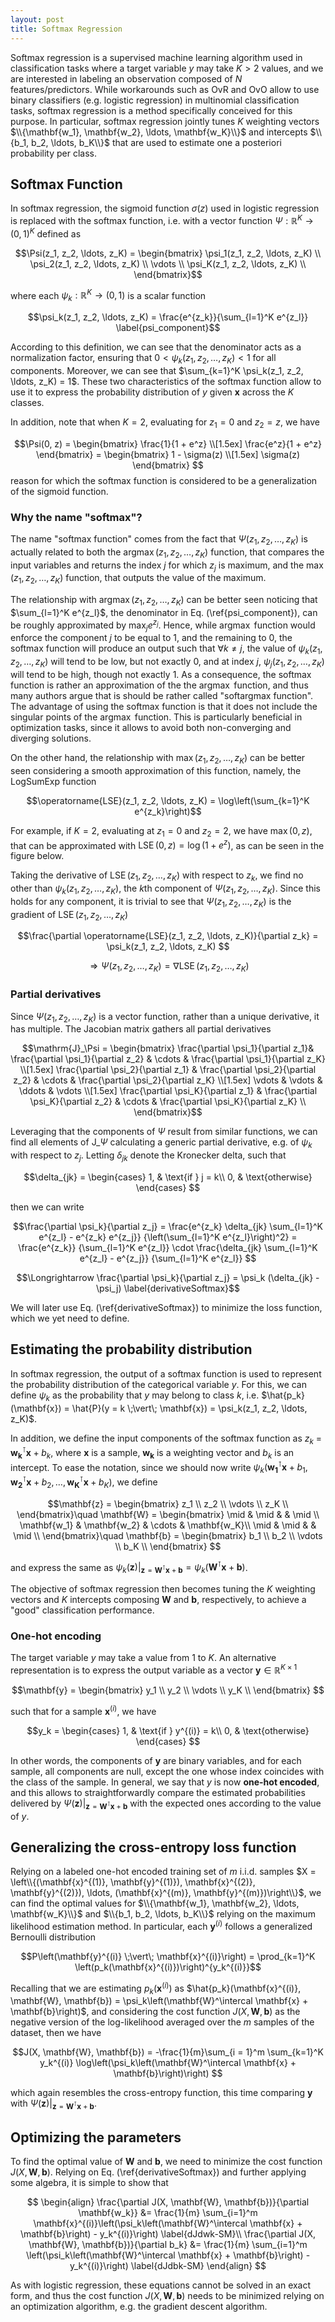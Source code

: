 ```yaml
---
layout: post
title: Softmax Regression
---
```


Softmax regression is a supervised machine learning algorithm used in classification tasks where a target variable $y$ may take $K > 2$ values, and we are interested in labeling an observation composed of $N$ features/predictors. While workarounds such as OvR and OvO allow to use binary classifiers (e.g. logistic regression) in multinomial classification tasks, softmax regression is a method specifically conceived for this purpose. In particular, softmax regression jointly tunes $K$ weighting vectors $\\{\mathbf{w_1}, \mathbf{w_2}, \ldots, \mathbf{w_K}\\}$ and intercepts $\\{b_1, b_2, \ldots, b_K\\}$ that are used to estimate one a posteriori probability per class.

## Softmax Function

In softmax regression, the sigmoid function $\sigma(z)$ used in logistic regression is replaced with the softmax function, i.e. with a vector function $\Psi: \mathbb{R}^K \to (0, 1)^K$ defined as 

$$\Psi(z_1, z_2, \ldots, z_K) = \begin{bmatrix}
\psi_1(z_1, z_2, \ldots, z_K) \\
\psi_2(z_1, z_2, \ldots, z_K) \\
\vdots \\
\psi_K(z_1, z_2, \ldots, z_K) \\
\end{bmatrix}$$

where each $\psi_k:  \mathbb{R}^K \to (0, 1)$ is a scalar function 

$$\psi_k(z_1, z_2, \ldots, z_K) = \frac{e^{z_k}}{\sum_{l=1}^K e^{z_l}} \label{psi_component}$$ 

According to this definition, we can see that the denominator acts as a normalization factor, ensuring that $0 <  \psi_k(z_1, z_2, \ldots, z_K) < 1$ for all components. Moreover, we can see that $\sum_{k=1}^K \psi_k(z_1, z_2, \ldots, z_K) = 1$. These two characteristics of the softmax function allow to use it to express the probability distribution of $y$ given $\mathbf{x}$ across the $K$ classes. 


In addition, note that when $K=2$, evaluating for $z_1 = 0$ and $z_2= z$, we have

$$\Psi(0, z) = \begin{bmatrix}
\frac{1}{1 + e^z} \\[1.5ex]
\frac{e^z}{1 + e^z} 
\end{bmatrix} = 
\begin{bmatrix}
1 - \sigma(z) \\[1.5ex]
\sigma(z) 
\end{bmatrix}
$$
reason for which the softmax function is considered to be a generalization of the sigmoid function.

### Why the name "softmax"?

The name "softmax function" comes from the fact that $\Psi(z_1, z_2, \ldots, z_K)$ is actually related to both the $\operatorname{argmax}(z_1, z_2, \ldots, z_K)$ function,  that compares the input variables and returns the index $j$ for which $z_j$ is maximum,  and the $\operatorname{max}(z_1, z_2, \ldots, z_K)$ function, that outputs the value of the maximum. 

The relationship with $\operatorname{argmax}(z_1, z_2, \ldots, z_K)$ can be better seen noticing that $\sum_{l=1}^K e^{z_l}$, the denominator in Eq. (\ref{psi_component}),  can be roughly approximated by $\max_j e^{z_j}$. Hence, while $\operatorname{argmax}$ function would enforce the component $j$ to be equal to $1$, and the remaining to $0$,  the softmax function will produce an output such that $\forall k \neq j$, the value of $\psi_k(z_1, z_2, \dots, z_K)$ will tend to be low, but not exactly $0$,  and at index $j$,  $\psi_j(z_1, z_2, \dots, z_K)$ will tend to be high, though not exactly $1$. As a consequence, the softmax function is rather an approximation of the the $\operatorname{argmax}$ function, and thus many authors argue that is should be rather called "softargmax function". The advantage of using the softmax function is that it does not include the singular points of the $\operatorname{argmax}$ function. This is particularly beneficial in optimization tasks, since it allows to avoid both non-converging and diverging solutions.

On the other hand, the relationship with $\operatorname{max}(z_1, z_2, \ldots, z_K)$ can be better seen considering a  smooth approximation of this function, namely, the LogSumExp function

$$\operatorname{LSE}(z_1, z_2, \ldots, z_K) = \log\left(\sum_{k=1}^K e^{z_k}\right)$$

 For example, if $K=2$, evaluating at $z_1 = 0$ and $z_2 = 2$, we have $\operatorname{max}(0, z)$, that can be approximated with $\operatorname{LSE}(0, z) = \log\left(1 + e^z\right)$, as can be seen in the figure below.

Taking the derivative of $\operatorname{LSE}(z_1, z_2, \ldots, z_K)$ with respect to $z_k$, we find no other than $\psi_k(z_1, z_2, \ldots, z_K)$, the $k$th component of $\Psi(z_1, z_2, \ldots, z_K)$. Since this holds for any component, it is trivial to see that $\Psi(z_1, z_2, \ldots, z_K)$ is the gradient of $\operatorname{LSE}(z_1, z_2, \ldots, z_K)$
 
$$\frac{\partial \operatorname{LSE}(z_1, z_2, \ldots, z_K)}{\partial z_k} =  \psi_k(z_1, z_2, \ldots, z_K) $$

$$\Longrightarrow\Psi(z_1, z_2, \ldots, z_K) = \nabla\operatorname{LSE}(z_1, z_2, \ldots, z_K)$$


### Partial derivatives

Since $\Psi(z_1, z_2, \ldots, z_K)$ is a vector function, rather than a unique derivative, it has multiple. The Jacobian matrix gathers all partial derivatives

$$\mathrm{J}_\Psi = \begin{bmatrix}
\frac{\partial \psi_1}{\partial z_1}& \frac{\partial \psi_1}{\partial z_2} & \cdots & \frac{\partial \psi_1}{\partial z_K} 
\\[1.5ex]
\frac{\partial \psi_2}{\partial z_1} & \frac{\partial \psi_2}{\partial z_2} & \cdots & \frac{\partial \psi_2}{\partial z_K} \\[1.5ex] 
\vdots & \vdots & \ddots & \vdots \\[1.5ex]
\frac{\partial \psi_K}{\partial z_1} & \frac{\partial \psi_K}{\partial z_2} & \cdots & \frac{\partial \psi_K}{\partial z_K} \\
\end{bmatrix}$$

Leveraging that the components of $\Psi$ result from similar functions, we can find all elements of $\mathrm{J}\_\Psi$ calculating a generic partial derivative, e.g.  of $\psi_k$ with respect to $z_j$. Letting $\delta_{jk}$ denote the Kronecker delta, such that

$$\delta_{jk} = 
\begin{cases}
    1, & \text{if } j = k\\
    0, & \text{otherwise}
\end{cases}
 $$

then we can write

$$\frac{\partial \psi_k}{\partial z_j} = \frac{e^{z_k} \delta_{jk} \sum_{l=1}^K e^{z_l} - e^{z_k} e^{z_j}}
{\left(\sum_{l=1}^K e^{z_l}\right)^2} = \frac{e^{z_k}}
{\sum_{l=1}^K e^{z_l}} \cdot \frac{\delta_{jk} \sum_{l=1}^K e^{z_l} - e^{z_j}}
{\sum_{l=1}^K e^{z_l}} $$

$$\Longrightarrow \frac{\partial \psi_k}{\partial z_j} = \psi_k (\delta_{jk} - \psi_j) \label{derivativeSoftmax}$$

We will later use Eq. (\ref{derivativeSoftmax}) to minimize the loss function, which we yet need to define.

## Estimating the probability distribution

In softmax regression, the output of a softmax function is used to represent the probability distribution of the categorical variable $y$. For this, we can define $\psi_k$ as the probability that $y$ may belong to class $k$, i.e. $\hat{p_k}(\mathbf{x}) = \hat{P}(y = k \;\vert\; \mathbf{x}) =  \psi_k(z_1, z_2, \ldots, z_K)$.

In addition, we define the input components of the softmax function  as  $z_k$ = $\mathbf{w_k}^\intercal \mathbf{x} + b_k$, where $\mathbf{x}$ is a sample, $\mathbf{w_k}$ is a weighting vector and $b_k$ is an intercept. To ease the notation, since we should now write $\psi_k(\mathbf{w_1}^\intercal \mathbf{x} + b_1, \mathbf{w_2}^\intercal \mathbf{x} + b_2, \ldots, \mathbf{w_K}^\intercal \mathbf{x} + b_K)$, we define 

$$\mathbf{z} =
\begin{bmatrix}
z_1 \\
z_2 \\
\vdots \\
z_K \\
\end{bmatrix}\quad
\mathbf{W} = 
\begin{bmatrix}
\mid & \mid & & \mid \\
\mathbf{w_1} & \mathbf{w_2} & \cdots & \mathbf{w_K}\\
\mid  & \mid & & \mid \\
\end{bmatrix}\quad 
\mathbf{b} =
\begin{bmatrix}
b_1 \\
b_2 \\
\vdots \\
b_K \\
\end{bmatrix}
$$

and express the same as $\left. \psi_k(\mathbf{z})\right\rvert_{\mathbf{z} = \mathbf{W}^\intercal \mathbf{x} + \mathbf{b}} = \psi_k\left(\mathbf{W}^\intercal \mathbf{x} + \mathbf{b}\right)$.

The objective of softmax regression then becomes tuning the $K$ weighting vectors and $K$ intercepts composing $\mathbf{W}$ and $\mathbf{b}$, respectively,  to achieve a "good" classification performance.

### One-hot encoding

The target variable $y$ may take a value from $1$ to $K$. An alternative representation is to express the output variable as a vector $\mathbf{y} \in \mathbb{R}^{K \times 1}$

$$\mathbf{y}  = \begin{bmatrix}
y_1 \\
y_2 \\
\vdots \\
y_K \\
\end{bmatrix}
$$

such that for a sample $\mathbf{x}^{(i)}$, we have

$$y_k = 
\begin{cases}
    1, & \text{if } y^{(i)} = k\\
    0, & \text{otherwise}
\end{cases}
 $$

In other words, the components of $\mathbf{y}$ are binary variables, and for each sample, all components are null, except the one whose index coincides with the class of the sample.  In general, we say that $y$ is now **one-hot encoded**, and this allows to straightforwardly compare the estimated probabilities delivered by $\left.\Psi (\mathbf{z})\right\rvert_{\mathbf{z} = \mathbf{W}^\intercal \mathbf{x} + \mathbf{b}}$ with the expected ones according to the value of $y$.

## Generalizing the cross-entropy loss function

Relying on a labeled one-hot encoded training set of $m$ i.i.d. samples $X = \left\\{(\mathbf{x}^{(1)}, \mathbf{y}^{(1)}), \mathbf{x}^{(2)}, \mathbf{y}^{(2)}), \ldots, (\mathbf{x}^{(m)}, \mathbf{y}^{(m)})\right\\}$, we can find the optimal values for $\\{\mathbf{w_1}, \mathbf{w_2}, \ldots, \mathbf{w_K}\\}$ and $\\{b_1, b_2, \ldots, b_K\\}$ relying on the maximum likelihood estimation method. In particular, each $\mathbf{y}^{(i)}$ follows a generalized Bernoulli distribution 

$$P\left(\mathbf{y}^{(i)} \;\vert\; \mathbf{x}^{(i)}\right) = \prod_{k=1}^K \left(p_k(\mathbf{x}^{(i)})\right)^{y_k^{(i)}}$$

Recalling that we are estimating $p_k(\mathbf{x}^{(i)})$ as $\hat{p_k}(\mathbf{x}^{(i)}, \mathbf{W}, \mathbf{b}) = \psi_k\left(\mathbf{W}^\intercal \mathbf{x} + \mathbf{b}\right)$,  and considering the cost function $J(X, \mathbf{W}, \mathbf{b})$ as the negative version of the log-likelihood averaged over the $m$ samples of the dataset, then we have

$$J(X, \mathbf{W}, \mathbf{b}) = -\frac{1}{m}\sum_{i = 1}^m \sum_{k=1}^K y_k^{(i)} \log\left(\psi_k\left(\mathbf{W}^\intercal \mathbf{x} + \mathbf{b}\right)\right) $$

which again resembles the cross-entropy function, this time comparing $\mathbf{y}$ with $\left. \Psi(\mathbf{z})\right\rvert_{\mathbf{z} = \mathbf{W}^\intercal \mathbf{x} + \mathbf{b}}$.

## Optimizing the parameters

To find the optimal value of $\mathbf{W}$ and $\mathbf{b}$, we need to minimize the cost function $J(X, \mathbf{W}, \mathbf{b})$. Relying on Eq. (\ref{derivativeSoftmax}) and further applying some algebra, it is simple to show that 

$$
\begin{align}
\frac{\partial J(X, \mathbf{W}, \mathbf{b})}{\partial \mathbf{w_k}} &= \frac{1}{m} \sum_{i=1}^m \mathbf{x}^{(i)}\left(\psi_k\left(\mathbf{W}^\intercal \mathbf{x} + \mathbf{b}\right) - y_k^{(i)}\right) \label{dJdwk-SM}\\
\frac{\partial J(X, \mathbf{W}, \mathbf{b})}{\partial b_k} &= \frac{1}{m} \sum_{i=1}^m \left(\psi_k\left(\mathbf{W}^\intercal \mathbf{x} + \mathbf{b}\right) - y_k^{(i)}\right) \label{dJdbk-SM}
\end{align}
$$

As with logistic regression, these equations cannot be solved in an exact form, and thus the cost function $J(X, \mathbf{W}, \mathbf{b})$ needs to be minimized relying on an optimization algorithm, e.g. the gradient descent algorithm.